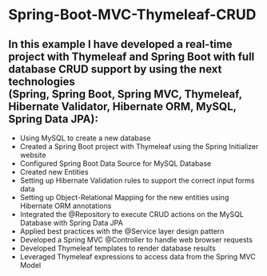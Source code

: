 # Spring-Boot-MVC-Thymeleaf-CRUD

<h2> In this example I have developed a real-time project with Thymeleaf and Spring Boot with full database CRUD support by using the next technologies <br/>
(Spring, Spring Boot, Spring MVC, Thymeleaf, Hibernate Validator, Hibernate ORM, MySQL, Spring Data JPA): </h2>
<ul>
<li> Using MySQL to create a new database</li>
<li> Created a Spring Boot project with Thymeleaf using the Spring Initializer website </li>
<li> Configured Spring Boot Data Source for MySQL Database </li>
<li> Created new Entities</li>
<li> Setting up Hibernate Validation rules to support the correct input forms data </li>
<li> Setting up Object-Relational Mapping for the new entities using Hibernate ORM annotations </li>
<li> Integrated the @Repository to execute CRUD actions on the MySQL Database with Spring Data JPA </li>
<li> Applied best practices with the @Service layer design pattern </li>
<li> Developed a Spring MVC @Controller to handle web browser requests </li>
<li> Developed Thymeleaf templates to render database results </li>
<li> Leveraged Thymeleaf expressions to access data from the Spring MVC Model </li>
<ul>
